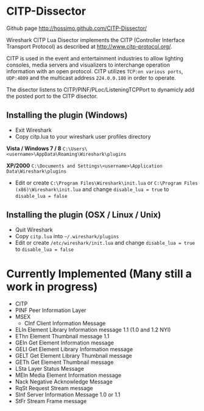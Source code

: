 CITP-Dissector
=============

Github page http://hossimo.github.com/CITP-Dissector/

Wireshark CITP Lua Disector implements the CITP (Controller Interface Transport Protocol) as described at http://www.citp-protocol.org/.

CITP is used in the event and entertainment industries to allow lighting consoles, media servers and visualizers to interchange operation information with an open protocol. CITP utilizes `TCP:on various ports`, `UDP:4809` and the multicast address `224.0.0.180` in order to operate.

The disector listens to CITP/PINF/PLoc/ListeningTCPPort to dynamicly add the posted port to the CITP disector.

Installing the plugin (Windows)
-------------------------------
* Exit Wireshark
* Copy citp.lua to your wireshark user profiles directory

**Vista / Windows 7 / 8** ``C:\Users\<username>\AppData\Roaming\Wireshark\plugins``

**XP/2000** ``C:\Documents and Settings\<username>\Application Data\Wireshark\plugins``

* Edit or create ``C:\Program Files\Wireshark\init.lua`` or ``C:\Program Files (x86)\Wireshark\init.lua`` and change ``disable_lua = true`` to ``disable_lua = false``


Installing the plugin (OSX / Linux / Unix)
------------------------------------------
* Quit Wireshark
* Copy ``citp.lua`` into ``~/.wireshark/plugins``
* Edit or create ``/etc/wireshark/init.lua`` and change ``disable_lua = true`` to ``disable_lua = false``


Currently Implemented (Many still a work in progress)
=====================================================
* CITP
 * PINF  Peer Information Layer
* MSEX
  * CInf  Client Information Message
 * ELIn  Element Library Information message 1.1 (1.0 and 1.2 NYI)
 * EThn  Element Thumbnail message 1.1
 * GEIn  Get Element Information message
 * GELI Get Element Library Information message
 * GELT Get Element Library Thumbnail message
 * GETh  Get Element Thumbnail message
 * LSta  Layer Status Message
 * MEIn  Media Element Information message
 * Nack  Negative Acknowledge Message
 * RqSt  Request Stream message
 * SInf  Server Information Message  1.0 or 1.1
 * StFr  Stream Frame message
